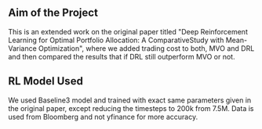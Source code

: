 ## Aim of the Project
This is an extended work on the original paper titled "Deep Reinforcement Learning for Optimal Portfolio Allocation: A ComparativeStudy with Mean-Variance Optimization", where we added trading cost to both, MVO and DRL and then compared the results that if DRL still outperform MVO or not.

## RL Model Used
We used Baseline3 model and trained with exact same parameters given in the original paper, except reducing the timesteps to 200k from 7.5M.
Data is used from Bloomberg and not yfinance for more accuracy.
